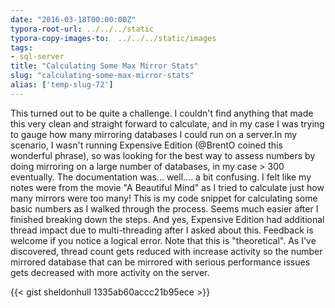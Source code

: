 ```yaml
---
date: "2016-03-18T00:00:00Z"
typora-root-url: ../../../static
typora-copy-images-to:  ../../../static/images
tags:
- sql-server
title: "Calculating Some Max Mirror Stats"
slug: "calculating-some-max-mirror-stats"
alias: ['temp-slug-72']
---
```


This turned out to be quite a challenge. I couldn't find anything that made this very clean and straight forward to calculate, and in my case I was trying to gauge how many mirroring databases I could run on a server.In my scenario, I wasn't running Expensive Edition (@BrentO coined this wonderful phrase), so was looking for the best way to assess numbers by doing mirroring on a large number of databases, in my case > 300 eventually.
The documentation was... well.... a bit confusing. I felt like my notes were from the movie "A Beautiful Mind" as I tried to calculate just how many mirrors were too many!
This is my code snippet for calculating some basic numbers as I walked through the process. Seems much easier after I finished breaking down the steps.
And yes, Expensive Edition had additional thread impact due to multi-threading after I asked about this. Feedback is welcome if you notice a logical error. Note that this is "theoretical". As I've discovered, thread count gets reduced with increase activity so the number mirrored database that can be mirrored with serious performance issues gets decreased with more activity on the server.

{{< gist sheldonhull  1335ab60accc21b95ece >}}
